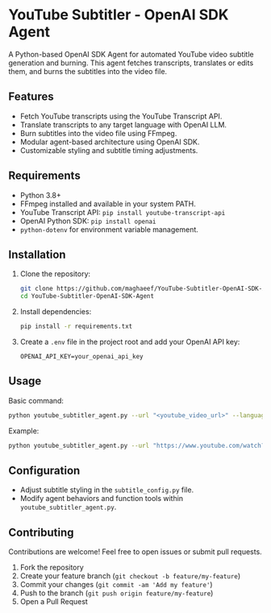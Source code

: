 # YouTube Subtitler - OpenAI SDK Agent

A Python-based OpenAI SDK Agent for automated YouTube video subtitle generation and burning. This agent fetches transcripts, translates or edits them, and burns the subtitles into the video file.

## Features

- Fetch YouTube transcripts using the YouTube Transcript API.
- Translate transcripts to any target language with OpenAI LLM.
- Burn subtitles into the video file using FFmpeg.
- Modular agent-based architecture using OpenAI SDK.
- Customizable styling and subtitle timing adjustments.

## Requirements

- Python 3.8+
- FFmpeg installed and available in your system PATH.
- YouTube Transcript API: `pip install youtube-transcript-api`
- OpenAI Python SDK: `pip install openai`
- `python-dotenv` for environment variable management.

## Installation

1. Clone the repository:
   ```bash
   git clone https://github.com/maghaeef/YouTube-Subtitler-OpenAI-SDK-Agent.git
   cd YouTube-Subtitler-OpenAI-SDK-Agent
   ```

2. Install dependencies:
   ```bash
   pip install -r requirements.txt
   ```

3. Create a `.env` file in the project root and add your OpenAI API key:
   ```dotenv
   OPENAI_API_KEY=your_openai_api_key
   ```

## Usage

Basic command:
```bash
python youtube_subtitler_agent.py --url "<youtube_video_url>" --language "<target_language>"
```

Example:
```bash
python youtube_subtitler_agent.py --url "https://www.youtube.com/watch?v=1iIpmZc2l4Q" --language "Persian"
```

## Configuration

- Adjust subtitle styling in the `subtitle_config.py` file.
- Modify agent behaviors and function tools within `youtube_subtitler_agent.py`.

## Contributing

Contributions are welcome! Feel free to open issues or submit pull requests.

1. Fork the repository
2. Create your feature branch (`git checkout -b feature/my-feature`)
3. Commit your changes (`git commit -am 'Add my feature'`)
4. Push to the branch (`git push origin feature/my-feature`)
5. Open a Pull Request
